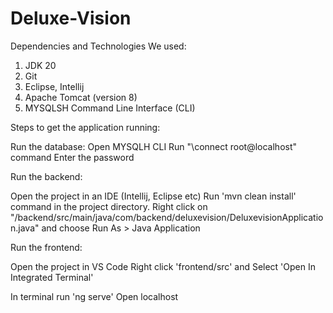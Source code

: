 # Deluxe-Vision


Dependencies and Technologies We used:

1. JDK 20
2. Git 
3. Eclipse, Intellij
4. Apache Tomcat (version 8)
5. MYSQLSH Command Line Interface (CLI)

Steps to get the application running:

Run the database:
Open MYSQLH CLI
Run "\connect root@localhost" command
Enter the password

Run the backend:

Open the project in an IDE (Intellij, Eclipse etc)
Run 'mvn clean install' command in the project directory.
Right click on "/backend/src/main/java/com/backend/deluxevision/DeluxevisionApplication.java" and choose Run As > Java Application

Run the frontend:

Open the project in VS Code
Right click 'frontend/src' and Select 'Open In Integrated Terminal'

In terminal run 'ng serve'
Open localhost 

